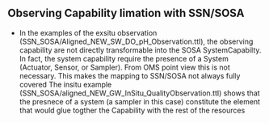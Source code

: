 ## Observing Capability limation with SSN/SOSA
* In the examples of the exsitu observation (SSN_SOSA/Aligned_NEW_SW_DO_pH_Observation.ttl), the observing capability are not directly transformable into the SOSA SystemCapabilty.
  In fact, the system capability require the presence of a System (Actuator, Sensor, or Sampler). From OMS point view this is not necessary. This makes the mapping to SSN/SOSA not always fully covered
  The insitu example (SSN_SOSA/aligned_NEW_GW_InSitu_QualityObservation.ttl) shows that the presnece of a system (a sampler in this case) constitute the element that would glue togther the Capability with the rest of the resources  
